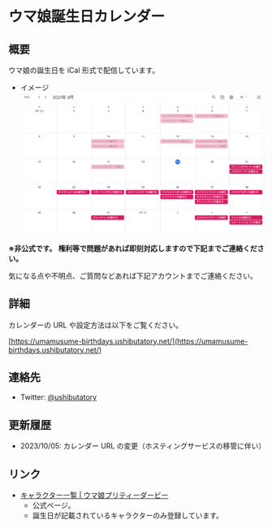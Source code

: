 # ウマ娘誕生日カレンダー

## 概要

ウマ娘の誕生日を iCal 形式で配信しています。

- イメージ ![image](docs/images/sample_image.png)

**※非公式です。**
**権利等で問題があれば即刻対応しますので下記までご連絡ください。**

気になる点や不明点、ご質問などあれば下記アカウントまでご連絡ください。

## 詳細

カレンダーの URL や設定方法は以下をご覧ください。

[https://umamusume-birthdays.ushibutatory.net/](https://umamusume-birthdays.ushibutatory.net/)

## 連絡先

- Twitter: [@ushibutatory](https://twitter.com/ushibutatory)

## 更新履歴

- 2023/10/05: カレンダー URL の変更（ホスティングサービスの移管に伴い）

## リンク

- [キャラクター一覧 | ウマ娘プリティーダービー](https://umamusume.jp/character/)
  - 公式ページ。
  - 誕生日が記載されているキャラクターのみ登録しています。
